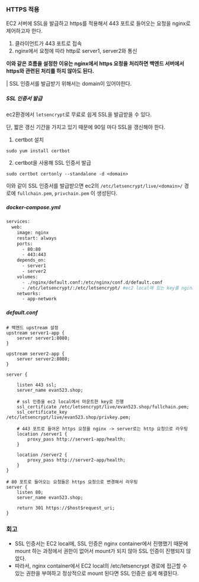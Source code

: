 ### HTTPS 적용 

EC2 서버에 SSL을 발급하고 https를 적용해서 443 포트로 들어오는 요청을 nginx로 제어하고자 한다.

1. 클라이언트가 443 포트로 접속
2. nginx에서 요청에 따라 http로 server1, server2와 통신

**이와 같은 흐름을 설정한 이유는 nginx에서 https 요청을 처리하면 백엔드 서버에서 https와 관련된 처리를 하지 않아도 된다.**

| SSL 인증서를 발급받기 위해서는 domain이 있어야한다.



##### SSL 인증서 발급

ec2환경에서  `letsencrypt`로 무료로 쉽게 SSL을 발급받을 수 있다.

단, 짧은 갱신 기간을 가지고 있기 때문에 90일 마다 SSL을 갱신해야 한다.



1. certbot 설치

```
sudo yum install certbot
```

2. certbot을 사용해 SSL 인증서 발급

```
sudo certbot certonly --standalone -d <domain>
```

이와 같이 SSL 인증서를 발급받으면 ec2의 `/etc/letsencrypt/live/<domain>/` 경로에 `fullchain.pem`, `privchain.pem` 이 생성된다.



##### docker-compose.yml

```dockerfile
services:
  web:
    image: nginx
    restart: always
    ports:
      - 80:80
      - 443:443
    depends_on:
      - server1
      - server2
    volumes:
      - ./nginx/default.conf:/etc/nginx/conf.d/default.conf
      - /etc/letsencrypt/:/etc/letsencrypt/ #ec2 local에 있는 key를 nginx container에 마운트 -> nginx에서 ssl 처리를 해야하기 때문 
    networks:
      - app-network
```



##### default.conf

```nginx
# 백엔드 upstream 설정
upstream server1-app {
    server server1:8080;
}

upstream server2-app {
    server server2:8080;
}

server {

    listen 443 ssl;
    server_name evan523.shop;

    # ssl 인증을 ec2 local에서 마운트한 key로 진행
    ssl_certificate /etc/letsencrypt/live/evan523.shop/fullchain.pem;
    ssl_certificate_key /etc/letsencrypt/live/evan523.shop/privkey.pem;

    # 443 포트로 들어온 https 요청을 nginx -> server로는 http 요청으로 라우팅
    location /server1 {
        proxy_pass http://server1-app/health;
    }

    location /server2 {
        proxy_pass http://server2-app/health;
    }
}

# 80 포트로 들어오는 요청들은 https 요청으로 변경해서 라우팅
server {
    listen 80;
    server_name evan523.shop;

    return 301 https://$host$request_uri;
}
```



### 회고

- SSL 인증서는 EC2 local에, SSL 인증은 nginx container에서 진행했기 때문에 mount 하는 과정에서 권한이 없어서 mount가 되지 않아 SSL 인증이 진행되지 않았다.
- 따라서, nginx container에서 EC2 local의 /etc/letsencrypt 경로에 접근할 수 있는 권한을 부여하고 정상적으로 mount 된다면 SSL 인증은 쉽게 해결된다.